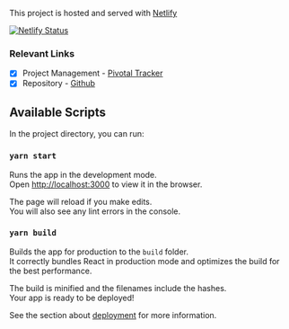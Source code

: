 This project is hosted and served with [Netlify](https://active-learning.netlify.com/)

[![Netlify Status](https://api.netlify.com/api/v1/badges/e37a97d1-aa9c-4d0d-ae1e-ec54ad86544c/deploy-status)](https://app.netlify.com/sites/active-learning/deploys)

### Relevant Links

- [x] Project Management - [Pivotal Tracker](https://www.pivotaltracker.com/n/projects/2435848)
- [x] Repository - [Github](https://github.com/igbominadeveloper/active-learning-frontend)

## Available Scripts

In the project directory, you can run:

### `yarn start`

Runs the app in the development mode.<br />
Open [http://localhost:3000](http://localhost:3000) to view it in the browser.

The page will reload if you make edits.<br />
You will also see any lint errors in the console.

### `yarn build`

Builds the app for production to the `build` folder.<br />
It correctly bundles React in production mode and optimizes the build for the best performance.

The build is minified and the filenames include the hashes.<br />
Your app is ready to be deployed!

See the section about [deployment](https://facebook.github.io/create-react-app/docs/deployment) for more information.
